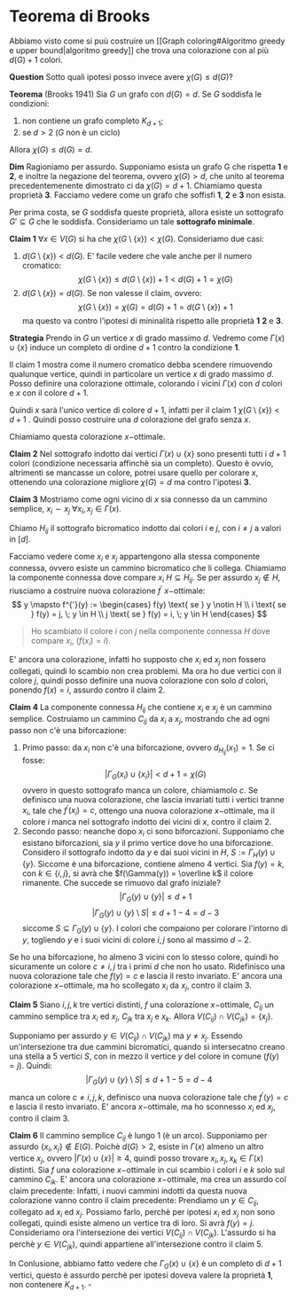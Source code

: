 
# Teorema di Brooks

Abbiamo visto come si puù costruire un [[Graph coloring#Algoritmo greedy e upper bound|algoritmo greedy]] che trova una colorazione con al più $d(G)+1$ colori.

**Question** Sotto quali ipotesi posso invece avere $\chi(G) \leq d(G)$?

**Teorema** (Brooks 1941)
Sia $G$ un grafo con $d(G) = d$. Se $G$ soddisfa le condizioni:
1. non contiene un grafo completo $K_{d+1}$;
2. se $d>2$ ($G$ non è un ciclo)

Allora $\chi(G) \leq d(G) = d$.

**Dim** Ragioniamo per assurdo. Supponiamo esista un grafo G che rispetta **1** e **2**, e inoltre la negazione del teorema, ovvero $\chi(G) > d$, che unito al teorema precedentemenente dimostrato ci da $\chi(G) = d + 1$. Chiamiamo questa proprietà **3**. Facciamo vedere come un grafo che soffisfi **1**, **2** e **3** non esista.

Per prima costa, se $G$ soddisfa queste proprietà, allora esiste un sottografo $G' \subseteq G$ che le soddisfa. Consideriamo un tale **sottografo minimale**. 

**Claim 1** $\forall x \in V(G)$ si ha che $\chi(G\setminus \{x\}) < \chi(G)$.  Consideriamo due casi:
1. $d(G \setminus \{x\}) < d(G)$. E' facile vedere che vale anche per il numero cromatico:
$$
\chi(G \setminus \{x\}) \leq d(G\setminus \{x\}) +1 < d(G) +1= \chi(G) 
$$
2. $d(G \setminus \{x\}) = d(G)$. Se non valesse il claim, ovvero:
$$
\chi(G \setminus \{x\}) = \chi(G) = d(G) + 1 = d(G \setminus \{x\}) +1
$$
ma questo va contro l'ipotesi di mininalità rispetto alle proprietà **1** **2** e **3**.

**Strategia** Prendo in $G$ un vertice $x$ di grado massimo $d$.  Vedremo come $\Gamma(x) \cup \{x\}$ induce un completo di ordine $d+1$ contro la condizione **1**.

Il claim $1$ mostra come il numero cromatico debba scendere rimuovendo qualunque vertice, quindi in particolare un vertice $x$ di grado massimo $d$.
Posso definire una colorazione ottimale, colorando i vicini $\Gamma(x)$ con $d$ colori e $x$ con il colore $d+1$.

Quindi $x$ sarà l'unico vertice di colore $d+1$, infatti per il claim $1$ $\chi(G \setminus \{x\}) < d + 1$ . Quindi posso costruire una $d$ colorazione del grafo senza $x$. 

Chiamiamo questa colorazione $x-$ottimale.

**Claim 2** Nel sottografo indotto dai vertici $\Gamma(x) \cup \{x\}$ sono presenti tutti i $d+1$ colori (condizione necessaria affinchè sia un completo). Questo è ovvio, altrimenti se mancasse un colore, potrei usare quello per colorare $x$, ottenendo una colorazione migliore $\chi(G) = d$ ma contro l'ipotesi **3**.

**Claim 3** Mostriamo come ogni vicino di $x$ sia connesso da un cammino semplice, $x_i \sim x_j$ $\forall x_i, \,x_j \in \Gamma(x)$.

Chiamo $H_{ij}$ il sottografo bicromatico indotto dai colori $i$ e $j$, con $i \neq j$  a valori in $[d]$.

Facciamo vedere come $x_i$ e $x_j$ appartengono alla stessa componente connessa, ovvero esiste un cammino bicromatico che li collega. Chiamiamo la componente connessa dove compare $x_i$ $H \subseteq H_{ij}$. Se per assurdo $x_j \notin H$, riusciamo a costruire nuova colorazione $f^{'}$  $x-$ottimale:
$$
y \mapsto f^{'}(y) := \begin{cases} 
f(y) \text{ se } y \notin H \\
i \text{ se } f(y) = j, \; y \in H \\
j \text{ se } f(y) = i, \; y \in H
\end{cases} 
$$
> Ho scambiato il colore $i$ con $j$ nella componente connessa $H$ dove compare $x_i$, ($f(x_i) = i$). 

E' ancora una colorazione, infatti ho supposto che $x_i$ ed $x_j$ non fossero collegati, quindi lo scambio non crea problemi. Ma ora ho due vertici con il colore $j$, quindi posso definire una nuova colorazione con solo $d$ colori, ponendo $f(x)=i$, assurdo contro il claim 2.

**Claim 4** La componente connessa $H_{ij}$ che contiene $x_i$ e $x_j$ è un cammino semplice.
Costruiamo un cammino $C_{ij}$ da $x_i$ a $x_j$, mostrando che ad ogni passo non c'è una biforcazione:
1. Primo passo: da $x_i$ non c'è una biforcazione, ovvero $d_{H_{ij}}(x_1) = 1$. Se ci fosse:
$$
\vert \Gamma_G(x_i) \cup \{x_i\}\vert < d+1 = \chi(G)
$$
ovvero in questo sottografo manca un colore, chiamiamolo $c$. Se definisco una nuova colorazione, che lascia invariati tutti i vertici tranne $x_i$, tale che $f^{'}(x_i) = c$, ottengo una  nuova colorazione $x-$ottimale, ma il colore $i$ manca nel sottografo indotto dei vicini di $x$, contro il claim 2.
2. Secondo passo: neanche dopo $x_i$ ci sono biforcazioni. Supponiamo che esistano biforcazioni, sia $y$ il primo vertice dove ho una biforcazione. Considero il sottografo indotto da $y$ e dai suoi vicini in $H$, $S := \Gamma_H(y) \cup \{y\}$. Siccome è una biforcazione, contiene almeno $4$ vertici.  Sia $f(y)=k$, con $k \in \{i,j\}$, si avrà che $f(\Gamma(y)) = \overline k$ il colore rimanente. Che succede se rimuovo dal grafo iniziale?
$$
\vert \Gamma_G(y) \cup \{y\} \vert \leq d + 1
$$
$$
\vert \Gamma_G(y) \cup \{y\} \setminus S \vert \leq d + 1 - 4 = d - 3
$$
siccome $S \subseteq \Gamma_G(y) \cup \{y\}$.
I colori che compaiono per colorare l'intorno di $y$, togliendo $y$ e i suoi vicini di colore $i,j$ sono al massimo $d-2$.

Se ho una biforcazione, ho almeno $3$ vicini con lo stesso colore, quindi ho sicuramente un colore $c \neq i,j$ tra i primi $d$ che non ho usato. Ridefinisco una nuova colorazione tale che $f(y)= c$ e lascia il resto invariato. E' ancora una colorazione $x-$ottimale, ma ho scollegato $x_i$ da $x_j$, contro il claim $3$.

**Claim 5** Siano $i,j,k$ tre vertici distinti, $f$ una colorazione $x-$ottimale, $C_{ij}$ un cammino semplice tra $x_i$ ed $x_j$, $C_{jk}$ tra $x_j$ e $x_k$. Allora $V(C_{ij}) \cap V(C_{jk}) = \{x_j\}$.

Supponiamo per assurdo $y \in V(C_{ij}) \cap V(C_{jk})$ ma $y \neq x_j$. Essendo un'intersezione tra due cammini bicromatici, quando si intersecatno creano una stella a $5$ vertici $S$, con in mezzo il vertice $y$ del colore in comune ($f(y)=j$). Quindi:
$$
\vert \Gamma_G(y) \cup \{y\} \setminus S\vert \leq d + 1 - 5 = d-4
$$
manca un colore $c \neq i,j,k$, definisco una nuova colorazione tale che $f^{'}(y)=c$ e lascia il resto invariato. E' ancora $x-$ottimale, ma ho sconnesso $x_i$ ed $x_j$, contro il claim 3.

**Claim 6** Il cammino semplice $C_{ij}$ è lungo $1$ (è un arco). 
Supponiamo per assurdo $\{x_i,x_j\} \notin E(G)$. Poichè $d(G)>2$, esiste in $\Gamma(x)$ almeno un altro vertice $x_j$, ovvero $\vert \Gamma(x) \cup \{x\}\vert \geq 4$, quindi posso trovare $x_i,x_j,x_k \in \Gamma(x)$ distinti.
Sia $f$ una colorazione $x-$ottimale in cui scambio i colori $i$ e $k$ solo sul cammino $C_{ik}$.
E' ancora una colorazione $x-$ottimale, ma crea un assurdo col claim precedente: Infatti, i nuovi cammini indotti da questa nuova colorazione vanno contro il claim precedente:
Prendiamo un $y \in C_{ij}$, collegato ad $x_i$ ed $x_j$. Possiamo farlo, perchè per ipotesi $x_i$ ed $x_j$ non sono collegati, quindi esiste almeno un vertice tra di loro. Si avrà $f(y) = j$. Consideriamo ora l'intersezione dei vertici $V(C_{ij}) \cap V(C_{jk})$. L'assurdo si ha perchè $y \in V(C_{jk})$, quindi appartiene all'intersezione contro il claim 5.

In Conlusione, abbiamo fatto vedere che $\Gamma_G(x) \cup \{x\}$ è un completo di $d+1$ vertici, questo è assurdo perchè per ipotesi doveva valere la proprietà **1**, non contenere $K_{d+1}$. $\square$